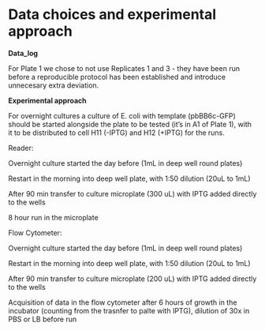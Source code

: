 # Data choices and experimental approach

**Data_log**

For Plate 1 we chose to not use Replicates 1 and 3 - they have been run before a reproducible protocol has been established and introduce unnecesary extra deviation.

**Experimental approach**

For overnight cultures a culture of E. coli with template (pbBB6c-GFP) should be started alongside the plate to be tested (it’s in A1 of Plate 1), with it to be distributed to cell H11 (-IPTG) and H12 (+IPTG) for the runs. 

Reader: 

Overnight culture started the day before (1mL in deep well round plates)  

Restart in the morning into deep well plate, with 1:50 dilution (20uL to 1mL)  

After 90 min transfer to culture microplate (300 uL)  with IPTG added directly to the wells  

8 hour run in the microplate  

Flow Cytometer: 

Overnight culture started the day before (1mL in deep well round plates)  

Restart in the morning into deep well plate, with 1:50 dilution (20uL to 1mL)  

After 90 min transfer to culture microplate (200 uL)  with IPTG added directly to the wells  

Acquisition of data in the flow cytometer after 6 hours of growth in the incubator (counting from the trasnfer to palte with IPTG), dilution of 30x in PBS or LB before run 

